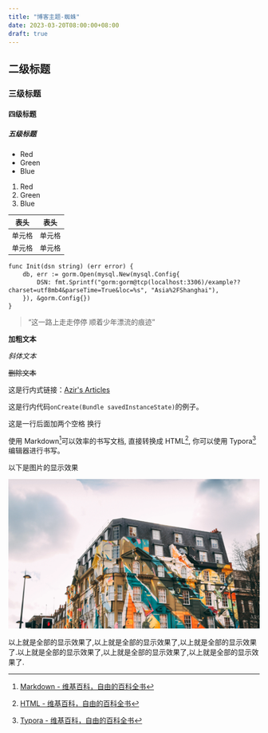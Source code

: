 ```yaml
---
title: "博客主题-蜘蛛"
date: 2023-03-20T08:00:00+08:00
draft: true
---
```


## 二级标题
### 三级标题
#### 四级标题
##### 五级标题


* Red
* Green
* Blue

1. Red
2. Green
3. Blue

| 表头  | 表头  |
|-----|-----|
| 单元格 | 单元格 |
| 单元格 | 单元格 |

```
func Init(dsn string) (err error) {
	db, err := gorm.Open(mysql.New(mysql.Config{
		DSN: fmt.Sprintf("gorm:gorm@tcp(localhost:3306)/example??charset=utf8mb4&parseTime=True&loc=%s", "Asia%2FShanghai"),
	}), &gorm.Config{})
}
```

> “这一路上走走停停 顺着少年漂流的痕迹”

**加粗文本**

*斜体文本*

~~删除文本~~

这是行内式链接：[Azir's Articles](https://example.com/)

这是行内代码`onCreate(Bundle savedInstanceState)`的例子。

这是一行后面加两个空格  换行

使用 Markdown[^1]可以效率的书写文档, 直接转换成 HTML[^2], 你可以使用 Typora[^3] 编辑器进行书写。
[^1]:[Markdown - 维基百科，自由的百科全书](https://zh.wikipedia.org/wiki/Markdown)
[^2]:[HTML - 维基百科，自由的百科全书](https://zh.wikipedia.org/wiki/HTML)
[^3]:[Typora - 维基百科，自由的百科全书](https://zh.wikipedia.org/wiki/Typora)

以下是图片的显示效果

![大图片](5k.heic)

以上就是全部的显示效果了,以上就是全部的显示效果了,以上就是全部的显示效果了.以上就是全部的显示效果了,以上就是全部的显示效果了,以上就是全部的显示效果了.

